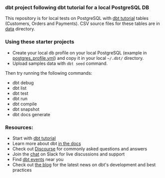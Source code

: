 
### dbt project following dbt tutorial for a local PostgreSQL DB

This repository is for local tests on PostgreSQL with [dbt tutorial](https://docs.getdbt.com/tutorial/setting-up) tables (Customers, Orders and Payments). CSV source files for these tables are in [data](https://github.com/victorcouste/dbt-tests/tree/master/data) directory.


### Using these starter projects

- Create your local db profile on your local PostgreSQL (example in [postgres_profile.yml](https://github.com/victorcouste/dbt-tests/tree/master/postgres_profile.yml)) and copy it in your local `~/.dbt/` directory.
- Upload samples data with `dbt seed` command.


Then try running the following commands:
- dbt debug
- dbt list
- dbt test
- dbt run
- dbt compile
- dbt snapshot
- dbt docs generate


### Resources:
- Start with [dbt tutorial](https://docs.getdbt.com/tutorial/setting-up)
- Learn more about dbt [in the docs](https://docs.getdbt.com/docs/introduction)
- Check out [Discourse](https://discourse.getdbt.com/) for commonly asked questions and answers
- Join the [chat](http://slack.getdbt.com/) on Slack for live discussions and support
- Find [dbt events](https://events.getdbt.com) near you
- Check out [the blog](https://blog.getdbt.com/) for the latest news on dbt's development and best practices
